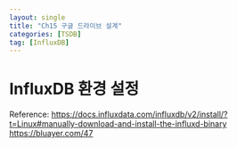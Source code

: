 ```yaml
---
layout: single
title: "Ch15 구글 드라이브 설계"
categories: [TSDB]
tag: [InfluxDB]
---
```


# InfluxDB 환경 설정



Reference:
https://docs.influxdata.com/influxdb/v2/install/?t=Linux#manually-download-and-install-the-influxd-binary
https://bluayer.com/47